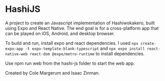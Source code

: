# HashiJS

A project to create an Javascript implementation of Hashiwokakero, built using Expo and React Native. The end goal is for a cross-platform app that can be played on iOS, Android, and desktop browser.

To build and run, install expo and react dependencies. I used `npx create-expo-app -t expo-template-blank-typescript` and `npx expo install react-native-web react-dom @expo/metro-runtime` to install dependencies.

Use npm run web from the hashi-js folder to start the web app.

Created by Cole Margerum and Isaac Zinman.
